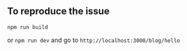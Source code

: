 ## To reproduce the issue

`npm run build`

or `npm run dev` and go to `http://localhost:3000/blog/hello`
